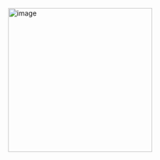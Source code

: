 <img width="295" alt="image" src="https://github.com/user-attachments/assets/8624b92f-8080-427a-b6bf-f0dcea138426">
